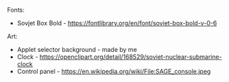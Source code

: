 Fonts:
* Sovjet Box Bold - https://fontlibrary.org/en/font/soviet-box-bold-v-0-6

Art:
* Applet selector background - made by me
* Clock - https://openclipart.org/detail/168529/soviet-nuclear-submarine-clock
* Control panel - https://en.wikipedia.org/wiki/File:SAGE_console.jpeg
